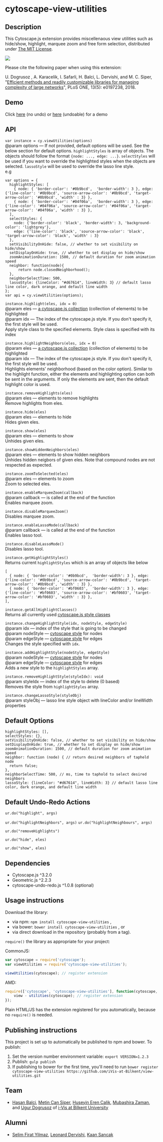 cytoscape-view-utilities
================================================================================

## Description

This Cytoscape.js extension provides miscellenaous view utilities such as hide/show, highlight, marquee zoom and free form selection, distributed under [The MIT License](https://opensource.org/licenses/MIT).

![](https://github.com/iVis-at-Bilkent/cytoscape.js-view-utilities/blob/master/view-utilities-extension-demo.gif)

Please cite the following paper when using this extension: 

U. Dogrusoz , A. Karacelik, I. Safarli, H. Balci, L. Dervishi, and M. C. Siper, "[Efficient methods and readily customizable libraries for managing complexity of large networks](https://doi.org/10.1371/journal.pone.0197238)", PLoS ONE, 13(5): e0197238, 2018.

## Demo

Click [here](https://raw.githack.com/iVis-at-Bilkent/cytoscape.js-view-utilities/unstable/demo.html) (no undo) or [here](https://raw.githack.com/iVis-at-Bilkent/cytoscape.js-view-utilities/unstable/demo-undoable.html) (undoable) for a demo

## API

`var instance = cy.viewUtilities(options)` <br />
@param options — If not provided, default options will be used. See the below section for default options.
`highlightStyles` is array of objects. The objects should follow the format `{node: ..., edge: ...}`. `selectStyles` will be used if you want to override the highlighted styles when the objects are selected.
`lassoStyle` will be used to override the lasso line style.<br />
e.g
```
var options = {
  highlightStyles: [
    { node: { 'border-color': '#0b9bcd',  'border-width': 3 }, edge: {'line-color': '#0b9bcd', 'source-arrow-color': '#0b9bcd', 'target-arrow-color': '#0b9bcd', 'width' : 3} },
    { node: { 'border-color': '#04f06a',  'border-width': 3 }, edge: {'line-color': '#04f06a', 'source-arrow-color': '#04f06a', 'target-arrow-color': '#04f06a', 'width' : 3} },
  ],
  selectStyles: { 
    node: {'border-color': 'black', 'border-width': 3, 'background-color': 'lightgrey'}, 
    edge: {'line-color': 'black', 'source-arrow-color': 'black', 'target-arrow-color': 'black', 'width' : 3} 
  },
  setVisibilityOnHide: false, // whether to set visibility on hide/show
  setDisplayOnHide: true, // whether to set display on hide/show
  zoomAnimationDuration: 1500, // default duration for zoom animation speed
  neighbor: function(node){
      return node.closedNeighborhood();
  },
  neighborSelectTime: 500,
  lassoStyle: {lineColor: "#d67614", lineWidth: 3} // default lasso line color, dark orange, and default line width
};
var api = cy.viewUtilities(options);
```

`instance.highlight(eles, idx = 0)` <br />
@param eles — [a cytoscape.js collection](https://js.cytoscape.org/#cy.collection) (collection of elements) to be highlighted <br />
@param idx — The index of the cytoscape.js style. If you don't specify it, the first style will be used. <br />
Apply style class to the specified elements. Style class is specified with its index <br />

`instance.highlightNeighbors(eles, idx = 0)` <br />
@param eles — [a cytoscape.js collection](https://js.cytoscape.org/#cy.collection) (collection of elements) to be highlighted <br />
@param idx — The index of the cytoscape.js style. If you don't specify it, the first style will be used. <br />
Highlights elements' neighborhood (based on the color option). Similar to the highlight function, either the elements and highlighting option can both be sent in the arguments. If only the elements are sent, then the default highlight color is used.

`instance.removeHighlights(eles)` <br />
@param eles — elements to remove highlights <br />
Remove highlights from eles.

`instance.hide(eles)` <br />
@param eles — elements to hide <br />
Hides given eles.

`instance.show(eles)` <br />
@param eles — elements to show <br />
Unhides given eles.

`instance.showHiddenNeighbors(eles)` <br />
@param eles — elements to show hidden neighbors <br />
Unhides hidden neigbors of given eles. Note that compound nodes are not respected as expected.

`instance.zoomToSelected(eles)` <br />
@param eles — elements to zoom <br />
Zoom to selected eles.

`instance.enableMarqueeZoom(callback)` <br />
@param callback — is called at the end of the function <br />
Enables marquee zoom.

`instance.disableMarqueeZoom()` <br />
Disables marquee zoom.

`instance.enableLassoMode(callback)` <br />
@param callback — is called at the end of the function<br />
Enables lasso tool.

`instance.disableLassoMode()` <br />
Disables lasso tool.

`instance.getHighlightStyles()` <br />
Returns current `highlightStyles` which is an array of objects like below
``` 
[
  { node: { 'border-color': '#0b9bcd',  'border-width': 3 }, edge: {'line-color': '#0b9bcd', 'source-arrow-color': '#0b9bcd', 'target-arrow-color': '#0b9bcd', 'width' : 3} },
  { node: { 'border-color': '#bf0603',  'border-width': 3 }, edge: {'line-color': '#bf0603', 'source-arrow-color': '#bf0603', 'target-arrow-color': '#bf0603', 'width' : 3} },
],
```

`instance.getAllHighlightClasses()` <br />
Returns all currently used [cytoscape.js style classes](https://js.cytoscape.org/#selectors/group-class-amp-id) 

`instance.changeHighlightStyle(idx, nodeStyle, edgeStyle) ` <br />
@param idx — index of the style that is going to be changed <br />
@param nodeStyle — [cytoscape style](https://js.cytoscape.org/#style) for nodes <br />
@param edgeStyle — [cytoscape style](https://js.cytoscape.org/#style) for edges <br />
Changes the style specified with `idx`.

`instance.addHighlightStyle(nodeStyle, edgeStyle) ` <br />
@param nodeStyle — [cytoscape style](https://js.cytoscape.org/#style) for nodes <br />
@param edgeStyle — [cytoscape style](https://js.cytoscape.org/#style) for edges <br />
Adds a new style to the `highlightStyles` array.

`instance.removeHighlightStyle(styleIdx): void` <br />
@param styleIdx —  index of the style to delete (0 based) <br />
Removes the style from `highlightStyles` array.

`instance.changeLassoStyle(styleObj) ` <br />
@param styleObj — lasso line style object with lineColor and/or lineWidth properties

## Default Options
```
highlightStyles: [],
selectStyles: {},
setVisibilityOnHide: false, // whether to set visibility on hide/show
setDisplayOnHide: true, // whether to set display on hide/show
zoomAnimationDuration: 1500, // default duration for zoom animation speed
neighbor: function (node) { // return desired neighbors of tapheld node
  return false;
},
neighborSelectTime: 500, // ms, time to taphold to select desired neighbors
lassoStyle: {lineColor: "#d67614", lineWidth: 3} // default lasso line color, dark orange, and default line width
```

## Default Undo-Redo Actions

`ur.do("highlight", args)` 

`ur.do("highlightNeighbors", args)` 
`ur.do("highlightNeighbours", args)` 

`ur.do("removeHighlights")` 

`ur.do("hide", eles)` 

`ur.do("show", eles)` 

## Dependencies

 * Cytoscape.js ^3.2.0
 * Geometric.js ^2.2.3
 * cytoscape-undo-redo.js ^1.0.8 (optional)

## Usage instructions

Download the library:
 * via npm: `npm install cytoscape-view-utilities` , 
 * via bower: `bower install cytoscape-view-utilities` , or
 * via direct download in the repository (probably from a tag).

`require()` the library as appropriate for your project:

CommonJS:

``` js
var cytoscape = require('cytoscape');
var viewUtilities = require('cytoscape-view-utilities');

viewUtilities(cytoscape); // register extension
```

AMD:

``` js
require(['cytoscape', 'cytoscape-view-utilities'], function(cytoscape, view - utilities) {
    view - utilities(cytoscape); // register extension
});
```

Plain HTML/JS has the extension registered for you automatically, because no `require()` is needed.

## Publishing instructions

This project is set up to automatically be published to npm and bower. To publish:

1. Set the version number environment variable: `export VERSION=1.2.3` 
1. Publish: `gulp publish` 
1. If publishing to bower for the first time, you'll need to run `bower register cytoscape-view-utilities https://github.com/iVis-at-Bilkent/view-utilities.git` 

## Team

  + [Hasan Balci](https://github.com/hasanbalci), [Metin Can Siper](https://github.com/metincansiper), [Huseyin Eren Calik](https://github.com/herencalik), [Mubashira Zaman](https://github.com/MobiZaman), and [Ugur Dogrusoz](https://github.com/ugurdogrusoz) of [i-Vis at Bilkent University](http://www.cs.bilkent.edu.tr/~ivis)

## Alumni

  + [Selim Firat Yilmaz](https://github.com/mrsfy), [Leonard Dervishi](https://github.com/leonarddrv), [Kaan Sancak](https://github.com/kaansancak)


